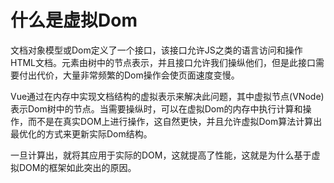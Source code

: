 # 什么是虚拟Dom
文档对象模型或Dom定义了一个接口，该接口允许JS之类的语言访问和操作HTML文档。元素由树中的节点表示，并且接口允许我们操纵他们，但是此接口需要付出代价，大量非常频繁的Dom操作会使页面速度变慢。

Vue通过在内存中实现文档结构的虚拟表示来解决此问题，其中虚拟节点(VNode)表示Dom树中的节点。当需要操纵时，可以在虚拟Dom的内存中执行计算和操作，而不是在真实DOM上进行操作，这自然更快，并且允许虚拟Dom算法计算出最优化的方式来更新实际Dom结构。

一旦计算出，就将其应用于实际的DOM，这就提高了性能，这就是为什么基于虚拟DOM的框架如此突出的原因。